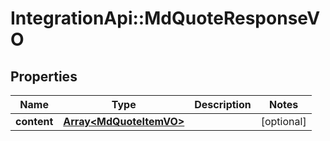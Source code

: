 # IntegrationApi::MdQuoteResponseVO

## Properties
Name | Type | Description | Notes
------------ | ------------- | ------------- | -------------
**content** | [**Array&lt;MdQuoteItemVO&gt;**](MdQuoteItemVO.md) |  | [optional] 


